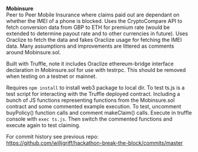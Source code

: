 <b>Mobinsure</b>
<br>Peer to Peer Mobile Insurance where claims paid out are dependant on whether the IMEI of a phone is blocked. Uses the CryptoCompare API to fetch conversion data from GBP to ETH for premium rate (would be extended to determine payout rate and to other currencies in future). Uses Oraclize to fetch the data and fakes Oraclize usage for fetching the IMEI data. Many assumptions and improvements are littered as comments around Mobinsure.sol.

Built with Truffle, note it includes Oraclize ethereum-bridge interface declaration in Mobinsure.sol for use with testrpc. This should be removed when testing on a testnet or mainnet.

Requires ```npm install``` to install web3 package to local dir.
To test ts.js is a test script for interacting with the Truffle deployed contract. Including a bunch of JS functions representing functions from the Mobinsure.sol contract and some commented example execution. To test, uncomment buyPolicy() function calls and comment makeClaim() calls. Execute in truffle console with ```exec ts.js```. Then switch the commented functions and execute again to test claiming.

For commit history see previous repo: https://github.com/willjgriff/hackathon-break-the-block/commits/master
